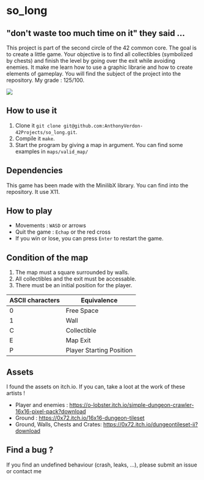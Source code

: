 # so_long

## "don't waste too much time on it" they said ... 

This project is part of the second circle of the 42 common core. The goal is to create a little game. Your objective is to find all collectibles (symbolized by chests) and finish the level by going over the exit while avoiding enemies. It make me learn how to use a graphic librarie and how to create elements of gameplay. You will find the subject of the project into the repository. My grade : 125/100.

![](https://github.com/AnthonyVerdon-42Projects/so_long/so_long.gif)
## How to use it

1. Clone it `git clone git@github.com:AnthonyVerdon-42Projects/so_long.git`.
2. Compile it `make`.
3. Start the program by giving a map in argument. You can find some examples in `maps/valid_map/`

## Dependencies

This game has been made with the MinilibX library. You can find into the repository. It use X11.

## How to play

- Movements : `WASD` or arrows
- Quit the game : `Echap` or the red cross
- If you win or lose, you can press `Enter` to restart the game.

## Condition of the map

1. The map must a square surrounded by walls.
2. All collectibles and the exit must be accessable.
3. There must be an initial position for the player.

| ASCII characters | Equivalence |
| ---------------- | ----------- |
| 0                | Free Space  |
| 1                | Wall        |
| C                | Collectible |
| E                | Map Exit    |
| P                | Player Starting Position |


## Assets

I found the assets on itch.io. If you can, take a loot at the work of these artists !

- Player and enemies : https://o-lobster.itch.io/simple-dungeon-crawler-16x16-pixel-pack?download
- Ground : https://0x72.itch.io/16x16-dungeon-tileset
- Ground, Walls, Chests and Crates: https://0x72.itch.io/dungeontileset-ii?download

## Find a bug ?

If you find an undefined behaviour (crash, leaks, ...), please submit an issue or contact me
